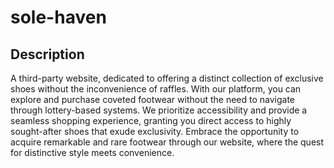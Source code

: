 # sole-haven

## Description
A third-party website, dedicated to offering a distinct collection of exclusive shoes without the inconvenience of raffles. With our platform, you can explore and purchase coveted footwear without the need to navigate through lottery-based systems. We prioritize accessibility and provide a seamless shopping experience, granting you direct access to highly sought-after shoes that exude exclusivity. Embrace the opportunity to acquire remarkable and rare footwear through our website, where the quest for distinctive style meets convenience.
